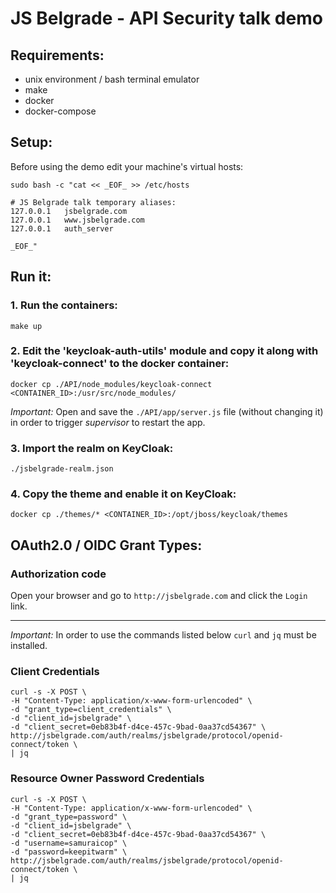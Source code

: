 # JS Belgrade - API Security talk demo

## Requirements:

* unix environment / bash terminal emulator
* make
* docker
* docker-compose

## Setup:

Before using the demo edit your machine's virtual hosts:

```
sudo bash -c "cat << _EOF_ >> /etc/hosts

# JS Belgrade talk temporary aliases:
127.0.0.1   jsbelgrade.com
127.0.0.1   www.jsbelgrade.com
127.0.0.1   auth_server

_EOF_"
```

## Run it:

### 1. Run the containers: 

```
make up
```

### 2. Edit the 'keycloak-auth-utils' module and copy it along with 'keycloak-connect' to the docker container:

```
docker cp ./API/node_modules/keycloak-connect <CONTAINER_ID>:/usr/src/node_modules/
```

*Important:* Open and save the `./API/app/server.js` file (without changing it) in order to trigger _supervisor_ to restart the app.

### 3. Import the realm on KeyCloak:

```
./jsbelgrade-realm.json
```

### 4. Copy the theme and enable it on KeyCloak:

```
docker cp ./themes/* <CONTAINER_ID>:/opt/jboss/keycloak/themes
```

## OAuth2.0 / OIDC Grant Types:

### Authorization code

Open your browser and go to `http://jsbelgrade.com` and click the `Login` link.

---

*Important:* In order to use the commands listed below `curl` and `jq` must be installed.

### Client Credentials

```
curl -s -X POST \
-H "Content-Type: application/x-www-form-urlencoded" \
-d "grant_type=client_credentials" \
-d "client_id=jsbelgrade" \
-d "client_secret=0eb83b4f-d4ce-457c-9bad-0aa37cd54367" \
http://jsbelgrade.com/auth/realms/jsbelgrade/protocol/openid-connect/token \
| jq
```

### Resource Owner Password Credentials

```
curl -s -X POST \
-H "Content-Type: application/x-www-form-urlencoded" \
-d "grant_type=password" \
-d "client_id=jsbelgrade" \
-d "client_secret=0eb83b4f-d4ce-457c-9bad-0aa37cd54367" \
-d "username=samuraicop" \
-d "password=keepitwarm" \
http://jsbelgrade.com/auth/realms/jsbelgrade/protocol/openid-connect/token \
| jq
```

